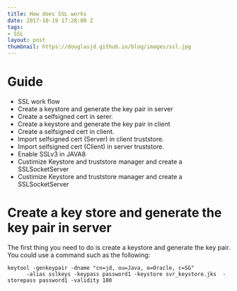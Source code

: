 ```yaml
---
title: How does SSL works
date: 2017-10-19 17:28:00 Z
tags:
- SSL
layout: post
thumbnail: https://douglasjd.github.io/blog/images/ssl.jpg
---
```


Guide
============
- SSL work flow
- Create a keystore and generate the key pair in server
- Create a selfsigned cert in serer.
- Create a keystore and generate the key pair in client
- Create a selfsigned cert in client.
- Import selfsigned cert (Server) in client truststore.
- Import selfsigned cert (Client) in server truststore.
- Enable SSLv3 in JAVA8
- Custimize Keystore and truststore manager and create a SSLSocketServer
- Custimize Keystore and truststore manager and create a SSLSocketServer

Create a key store and generate the key pair in server
============
The first thing you need to do is create a keystore and generate the key pair. You could use a command such as the following:
```
keytool -genkeypair -dname "cn=jd, ou=Java, o=Oracle, c=SG"
      -alias sslkeys -keypass password1 -keystore svr_keystore.jks  -storepass password1 -validity 180
```
